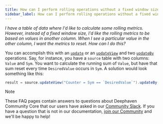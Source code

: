 ```yaml
---
title: How can I perform rolling operations without a fixed window size?
sidebar_label: How can I perform rolling operations without a fixed window size?
---
```


<em>I have a table of data where I'd like to calculate some rolling metrics. However, instead of a fixed window size, I'd like the rolling metrics to be based on values in another column. When I see a particular value in the other column, I want the metrics to reset. How can I do this?</em>

<p></p>

You can accomplish this with an [`update`](../table-operations/select/update.md) or an [`updateView`](../table-operations/select/update-view.md) and two [`updateBy`](../table-operations/update-by-operations/updateBy.md) operations. Say, for instance, you have a `source` table with two columns: `Value` and `Sym`. You want to calculate the running sum of `Value`, but have that sum reset every time `DesiredValue` occurs in `Sym`. A solution would look something like this:

```groovy skip-test
result = source.updateView("Counter = Sym == `DesiredValue`").updateBy(CumSum("SumValue = Value", "Counter"))
```

> [!NOTE]
> These FAQ pages contain answers to questions about Deephaven Community Core that our users have asked in our [Community Slack](/slack). If you have a question that is not in our documentation, [join our Community](/slack) and we'll be happy to help!
